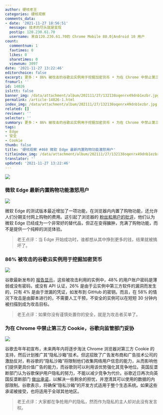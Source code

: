 ```yaml
---
author: 硬核老王
categories: 硬核观察
comments_data:
- date: '2021-11-27 18:56:51'
  message: 技术的尽头就是变现
  postip: 120.230.61.70
  username: 来自120.230.61.70的 Chrome Mobile 80.0|Android 10 用户
count:
  commentnum: 1
  favtimes: 0
  likes: 0
  sharetimes: 0
  viewnum: 3097
date: '2021-11-27 13:22:46'
editorchoice: false
excerpt: 更多：• 86% 被攻击的谷歌云实例用于挖掘加密货币 • 为在 Chrome 中禁止第三方 Cookie，谷歌向监管部门妥协
fromurl: ''
id: 14026
islctt: false
banner_img: /data/attachment/album/202111/27/132138oqenrx49dnb1ezbr.jpg
permalink: /article-14026-1.html
index_img: /data/attachment/album/202111/27/132138oqenrx49dnb1ezbr.jpg
related: []
reviewer: ''
selector: ''
summary: 更多：• 86% 被攻击的谷歌云实例用于挖掘加密货币 • 为在 Chrome 中禁止第三方 Cookie，谷歌向监管部门妥协
tags:
- Edge
- 安全
- Cookie
thumb: false
title: '硬核观察 #468 微软 Edge 最新内置购物功能激怒用户'
titleindex_img: /data/attachment/album/202111/27/132138oqenrx49dnb1ezbr.jpg
translator: ''
updated: '2021-11-27 13:22:46'
---
```


![](/data/attachment/album/202111/27/132138oqenrx49dnb1ezbr.jpg)


### 微软 Edge 最新内置购物功能激怒用户


![](/data/attachment/album/202111/27/132150zhqcial2h5flplhl.jpg)


微软 Edge 的测试版本最近增加了一项功能，在浏览器内内置了购物功能，还允许人们分期支付网上购物的费用。这引起了浏览器的 [粉丝和用户的批评](https://www.windowscentral.com/microsoft-edges-latest-feature-called-shameless-cash-grab-critics)，他们认为微软 Edge 已经成为一个非常好的替代品，但正在变得臃肿，充满了购物功能，而不是提供一个纯粹的浏览体验。



> 
> 老王点评：当 Edge 开始成功时，谁都想从其中挣到更多的钱，结果就被搞坏了。
> 
> 
> 


### 86% 被攻击的谷歌云实例用于挖掘加密货币


![](/data/attachment/album/202111/27/132209zz5id7d1wbp77es1.jpg)


谷歌最新发布的 [报告显示](https://services.google.com/fh/files/misc/gcat_threathorizons_full_nov2021.pdf)，这些被攻击利用的实例中，48% 的用户账户密码是薄弱或没有密码，或没有 API 认证，26% 是由于云实例中第三方软件的漏洞而发生的，只有 4% 是由于泄漏的凭证，如发布到 GitHub 的密钥。而且，在 58% 的情况下攻击是由脚本进行的，不需要人工干预，不安全的实例可以在短短 30 分钟内被扫描到成为攻击目标。



> 
> 老王点评：如果你没有谨慎处置你的安全，就是为攻击者买单了。
> 
> 
> 


### 为在 Chrome 中禁止第三方 Cookie，谷歌向监管部门妥协


![](/data/attachment/album/202111/27/132233duqzquyobjpph3rk.jpg)


谷歌去年年初宣布，未来两年内将逐步淘汰 Chrome 浏览器对第三方 Cookie 的支持，然后计划推广其“隐私沙箱”技术。但这招致了广告发布商和广告技术公司的激励反对，称谷歌的“隐私沙箱”将限制他们收集网络用户信息的能力，从而影响他们提供更具价值广告的能力，而谷歌则可以利用该优势强化其竞争地位。英国反垄断部门认为谷歌保护用户隐私的努力，不能以减少竞争为代价。谷歌近日再次向英国反垄断部门 [做出承诺](https://www.gov.uk/government/news/cma-secures-improved-commitments-on-google-s-privacy-sandbox)，以解决一些剩余的担忧，并澄清其可以使用的数据的内部限制。谷歌表示，将确保“隐私沙箱”的开发方式适用于整个生态系统。如果这些承诺被接受，也将适用于全球其他地区。



> 
> 老王点评：大家都在争抢用户的隐私，然而作为隐私的主人却对此没有发言权。
> 
> 
>
